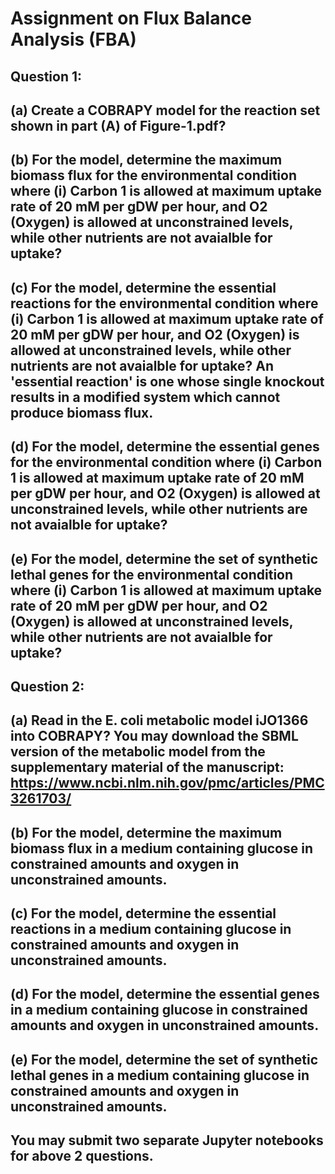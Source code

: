 # Assignment on Flux Balance Analysis (FBA)

## Question 1: 
## (a) Create a COBRAPY model for the reaction set shown in part (A) of Figure-1.pdf?
## (b) For the model, determine the maximum biomass flux for the environmental condition where (i) Carbon 1 is allowed at maximum uptake rate of 20 mM per gDW per hour, and O2 (Oxygen) is allowed at unconstrained levels, while other nutrients are not avaialble for uptake?  
## (c) For the model, determine the essential reactions for the environmental condition where (i) Carbon 1 is allowed at maximum uptake rate of 20 mM per gDW per hour, and O2 (Oxygen) is allowed at unconstrained levels, while other nutrients are not avaialble for uptake? An 'essential reaction' is one whose single knockout results in a modified system which cannot produce biomass flux.
## (d) For the model, determine the essential genes for the environmental condition where (i) Carbon 1 is allowed at maximum uptake rate of 20 mM per gDW per hour, and O2 (Oxygen) is allowed at unconstrained levels, while other nutrients are not avaialble for uptake? 
## (e) For the model, determine the set of synthetic lethal genes for the environmental condition where (i) Carbon 1 is allowed at maximum uptake rate of 20 mM per gDW per hour, and O2 (Oxygen) is allowed at unconstrained levels, while other nutrients are not avaialble for uptake? 

## Question 2: 
## (a) Read in the E. coli metabolic model iJO1366 into COBRAPY? You may download the SBML version of the metabolic model from the supplementary material of the manuscript: https://www.ncbi.nlm.nih.gov/pmc/articles/PMC3261703/
## (b) For the model, determine the maximum biomass flux in a medium containing glucose in constrained amounts and oxygen in unconstrained amounts.   
## (c) For the model, determine the essential reactions in a medium containing glucose in constrained amounts and oxygen in unconstrained amounts.   
## (d) For the model, determine the essential genes in a medium containing glucose in constrained amounts and oxygen in unconstrained amounts.   
## (e) For the model, determine the set of synthetic lethal genes in a medium containing glucose in constrained amounts and oxygen in unconstrained amounts.    

## You may submit two separate Jupyter notebooks for above 2 questions.

